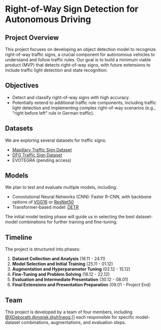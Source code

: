 # Right-of-Way Sign Detection for Autonomous Driving

## Project Overview
This project focuses on developing an object detection model to recognize right-of-way traffic signs, a crucial component for autonomous vehicles to understand and follow traffic rules. Our goal is to build a minimum viable product (MVP) that detects right-of-way signs, with future extensions to include traffic light detection and state recognition.

## Objectives
- Detect and classify right-of-way signs with high accuracy.
- Potentially extend to additional traffic rule components, including traffic light detection and implementing complex right-of-way scenarios (e.g., "right before left" rule in German traffic).

## Datasets
We are exploring several datasets for traffic signs:
- [Mapillary Traffic Sign Dataset](https://www.mapillary.com/dataset)
- [DFG Traffic Sign Dataset](https://www.dfg.de/traffic-sign-dataset)
- EVOTEGRA (pending access)

## Models
We plan to test and evaluate multiple models, including:
- Convolutional Neural Networks (CNN): Faster R-CNN, with backbone options of [VGG16](https://arxiv.org/abs/1409.1556) or [ResNet50](https://arxiv.org/abs/1512.03385)
- Transformer-based model: [DETR](https://github.com/facebookresearch/detr)

The initial model testing phase will guide us in selecting the best dataset-model combinations for further training and fine-tuning.

## Timeline
The project is structured into phases:
1. **Dataset Collection and Analysis** (18.11 - 24.11)
2. **Model Selection and Initial Training** (25.11 - 01.12)
3. **Augmentation and Hyperparameter Tuning** (02.12 - 15.12)
4. **Fine-Tuning and Problem Solving** (16.12 - 22.12)
5. **Evaluation and Intermediate Presentation** (30.12 - 08.01)
6. **Final Extensions and Presentation Preparation** (09.01 - Project End)

## Team
This project is developed by a team of four members, including [@XDeboratti](https://github.com/XDeboratti),[@mqrek](https://github.com/mqrek),[@sh1negg](https://github.com/sh1negg),[] each responsible for specific model-dataset combinations, augmentations, and evaluation steps.

